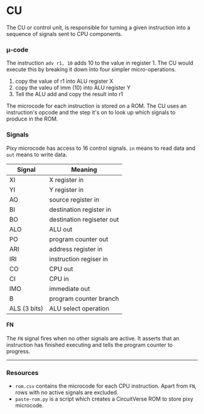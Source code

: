 # CU

The CU or control unit, is responsible for turning a given instruction into a sequence of signals sent to CPU components. 



### μ-code
The instruction `adv r1, 10` adds 10 to the value in register 1. The CU would execute this by breaking it down into four simpler micro-operations.

1. copy the value of r1 into ALU register X
2. copy the valeu of imm (10) into ALU register Y
3. Tell the ALU add and copy the result into r1

The microcode for each instruction is stored on a ROM. The CU uses an instruction's opcode and the step it's on to look up which signals to produce in the ROM. 

### Signals
Pixy microcode has access to 16 control signals. `in` means to read data and `out` means to write data.

| Signal       | Meaning                   |
|--------------|---------------------------|
| XI           | X register in             |
| YI           | Y register in             |
| AO           | source register in        |
| BI           | destination register in   |
| BO           | destination regiseter out |
| ALO          | ALU out                   |
| PO           | program counter out       |
| ARI          | address register in       |
| IRI          | instruction regiser in    |
| CO           | CPU out                   |
| CI           | CPU in                    |
| IMO          | immediate out             |
| B            | program counter branch    |
| ALS (3 bits) | ALU select operation      |

#### FN
The `FN` signal fires when no other signals are active. It asserts that an instruction has finished executing and tells the program counter to progress.

---

### Resources
* `rom.csv` contains the microcode for each CPU instruction. Apart from `FN`, rows with no active signals are excluded.
* `paste-rom.py` is a script which creates a CircuitVerse ROM to store pixy microcode.
